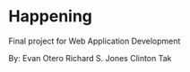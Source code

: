 # Happening

Final project for Web Application Development

By:
Evan Otero
Richard S. Jones
Clinton Tak
